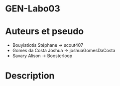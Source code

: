 # GEN-Labo03

# Auteurs et pseudo
- Bouyiatiotis Stéphane -> scout407
- Gomes da Costa Joshua -> joshuaGomesDaCosta
- Savary Alison         -> Boosterloop

# Description
